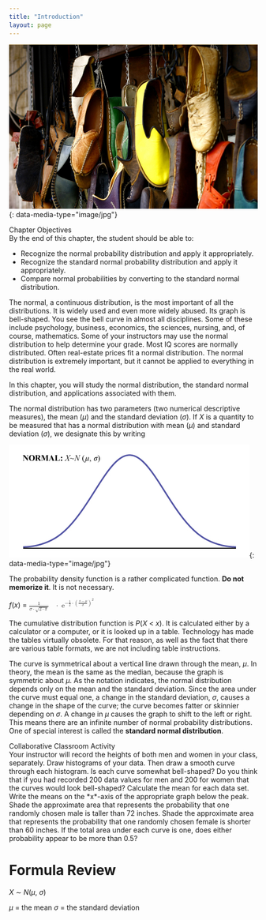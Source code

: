 ```yaml
---
title: "Introduction"
layout: page
---
```



<?cnx.eoc class="summary" title="Chapter Review"?>

<?cnx.eoc class="formula-review" title="Formula Review"?>

<?cnx.eoc class="practice" title="Practice"?>

<?cnx.eoc class="free-response" title="Homework"?>

<?cnx.eoc class="references" title="References"?>

 ![This photo shows many different pairs of shoes in various colors. The shoes appear to be hanging from a wall by cords.](../resources/CNX_Stats_C06_CON.jpg "If you ask enough people about their shoe size, you will find that your graphed data is shaped like a bell curve and can be described as normally distributed. (credit: &#xD6;mer &#xDC;nl&#x3CB;)"){: data-media-type="image/jpg"}

<div data-type="note" class="chapter-objectives" data-label="" markdown="1">
<div data-type="title">
Chapter Objectives
</div>
By the end of this chapter, the student should be able to:

* Recognize the normal probability distribution and apply it appropriately.
* Recognize the standard normal probability distribution and apply it appropriately.
* Compare normal probabilities by converting to the standard normal distribution.

</div>

The normal, a continuous distribution, is the most important of all the distributions. It is widely used and even more widely abused. Its graph is bell-shaped. You see the bell curve in almost all disciplines. Some of these include psychology, business, economics, the sciences, nursing, and, of course, mathematics. Some of your instructors may use the normal distribution to help determine your grade. Most IQ scores are normally distributed. Often real-estate prices fit a normal distribution. The normal distribution is extremely important, but it cannot be applied to everything in the real world.

In this chapter, you will study the normal distribution, the standard normal distribution, and applications associated with them.

The normal distribution has two parameters (two numerical descriptive measures), the mean (*μ*) and the standard deviation (*σ*). If *X* is a quantity to be measured that has a normal distribution with mean (*μ*) and standard deviation (*σ*), we designate this by writing

 ![This is a frequency curve for a normal distribution. It shows a single peak in the center with the curve tapering down to the horizontal axis on each side. The distribution is symmetrical; it represents the random variable X having a normal distribution with a mean, m, and standard deviation, s.](../resources/fig-ch06_01_01N.jpg){: data-media-type="image/jpg"}

The probability density function is a rather complicated function. **Do not memorize it**. It is not necessary.

*f*(*x*) = <math xmlns="http://www.w3.org/1998/Math/MathML"> <mrow> <mfrac> <mn>1</mn> <mrow> <mi>σ</mi><mo>⋅</mo><msqrt> <mrow> <mn>2</mn><mo>⋅</mo><mi>π</mi> </mrow> </msqrt> </mrow> </mfrac> <mo> </mo><mo>⋅</mo><msup> <mrow> <mtext> e</mtext> </mrow> <mrow> <mo>−</mo><mfrac> <mn>1</mn> <mn>2</mn> </mfrac> <mo>⋅</mo><msup> <mrow> <mo stretchy="true">(</mo><mfrac> <mrow> <mi>x</mi><mo>−</mo><mi>μ</mi> </mrow> <mi>σ</mi> </mfrac> <mo stretchy="true">)</mo> </mrow> <mn>2</mn> </msup> </mrow> </msup> </mrow> </math>

The cumulative distribution function is *P*(*X* &lt; *x*). It is calculated either by a calculator or a computer, or it is looked up in a table. Technology has made the tables virtually obsolete. For that reason, as well as the fact that there are various table formats, we are not including table instructions.

The curve is symmetrical about a vertical line drawn through the mean, *μ*. In theory, the mean is the same as the median, because the graph is symmetric about *μ*. As the notation indicates, the normal distribution depends only on the mean and the standard deviation. Since the area under the curve must equal one, a change in the standard deviation, *σ*, causes a change in the shape of the curve; the curve becomes fatter or skinnier depending on *σ*. A change in *μ* causes the graph to shift to the left or right. This means there are an infinite number of normal probability distributions. One of special interest is called the **standard normal distribution**.

<div data-type="note" class="statistics collab" data-label="" markdown="1">
<div data-type="title">
Collaborative Classroom Activity
</div>
Your instructor will record the heights of both men and women in your class, separately. Draw histograms of your data. Then draw a smooth curve through each histogram. Is each curve somewhat bell-shaped? Do you think that if you had recorded 200 data values for men and 200 for women that the curves would look bell-shaped? Calculate the mean for each data set. Write the means on the *x*-axis of the appropriate graph below the peak. Shade the approximate area that represents the probability that one randomly chosen male is taller than 72 inches. Shade the approximate area that represents the probability that one randomly chosen female is shorter than 60 inches. If the total area under each curve is one, does either probability appear to be more than 0.5?

</div>

# Formula Review

*X* ∼ *N*(*μ*, *σ*)

<span data-type="list" data-list-type="labeled-item" data-display="inline"> <span data-type="item">*μ* = the mean</span> <span data-type="item">*σ* = the standard deviation</span> </span>

